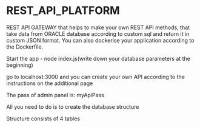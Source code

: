 # REST_API_PLATFORM

REST API GATEWAY that helps to make your own REST API methods, that take data from ORACLE database according to custom sql and return it in custom JSON format.
You can also dockerise your application according to the Dockerfile.

Start the app - node index.js(write down your database parameters at the beginning)

go to localhost:3000 and you can create your own API according to the instructions on the additional page

The pass of admin panel is: myApiPass

All you need to do is to create the database structure

Structure consists of 4 tables


